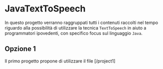 # JavaTextToSpeech
In questo progetto verranno raggruppati tutti i contenuti raccolti nel tempo riguardo alla possibilità di utilizzare la tecnica `TextToSpeech` in aiuto a programmatori ipovedenti,
con specifico focus sul linguaggio `Java`.

## Opzione 1 
Il primo progetto propone di utilizzare il file [/project1]
